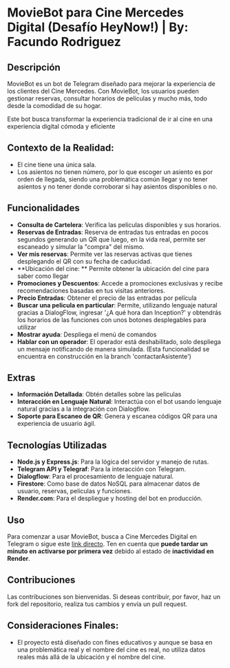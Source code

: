 # MovieBot para Cine Mercedes Digital (Desafío HeyNow!) | By: Facundo Rodriguez

## Descripción
MovieBot es un bot de Telegram diseñado para mejorar la experiencia de los clientes del Cine Mercedes. 
Con MovieBot, los usuarios pueden gestionar reservas, consultar horarios de películas y mucho más, todo desde la comodidad de su hogar. 

Este bot busca transformar la experiencia tradicional de ir al cine en una experiencia digital cómoda y eficiente

## Contexto de la Realidad:
- El cine tiene una única sala.
- Los asientos no tienen número, por lo que escoger un asiento es por orden de llegada, siendo una problemática común llegar y no tener asientos y no tener donde corroborar si hay asientos disponibles o no.

## Funcionalidades
- **Consulta de Cartelera**: Verifica las películas disponibles y sus horarios.
- **Reservas de Entradas**: Reserva de entradas tus entradas en pocos segundos generando un QR que luego, en la vida real, permite ser escaneado y simular la "compra" del mismo.
- **Ver mis reservas**: Permite ver las reservas activas que tienes desplegando el QR con su fecha de caducidad.
- **Ubicación del cine: ** Permite obtener la ubicación del cine para saber como llegar
- **Promociones y Descuentos**: Accede a promociones exclusivas y recibe recomendaciones basadas en tus visitas anteriores.
- **Precio Entradas**: Obtener el precio de las entradas por película
- **Buscar una pelicula en particular**: Permite, utilizando lenguaje natural gracias a DialogFlow, ingresar '¿A qué hora dan Inception?' y obtendrás los horarios de las funciones con unos botones desplegables para utilizar
- **Mostrar ayuda**: Despliega el menú de comandos
- **Hablar con un operador**: El operador está deshabilitado, solo despliega un mensaje notificando de manera simulada. (Esta funcionalidad se encuentra en construcción en la branch 'contactarAsistente')

## Extras
- **Información Detallada**: Obtén detalles sobre las películas
- **Interacción en Lenguaje Natural**: Interactúa con el bot usando lenguaje natural gracias a la integración con Dialogflow.
- **Soporte para Escaneo de QR**: Genera y escanea códigos QR para una experiencia de usuario ágil.

## Tecnologías Utilizadas
- **Node.js y Express.js**: Para la lógica del servidor y manejo de rutas.
- **Telegram API y Telegraf**: Para la interacción con Telegram.
- **Dialogflow**: Para el procesamiento de lenguaje natural.
- **Firestore**: Como base de datos NoSQL para almacenar datos de usuario, reservas, peliculas y funciones.
- **Render.com**: Para el despliegue y hosting del bot en producción.

## Uso
Para comenzar a usar MovieBot, busca a Cine Mercedes Digital en Telegram o sigue este [link directo](t.me/PruebitaDeBot). 
Ten en cuenta que **puede tardar un minuto en activarse por primera vez** debido al estado de **inactividad en Render**.

## Contribuciones
Las contribuciones son bienvenidas. Si deseas contribuir, por favor, haz un fork del repositorio, realiza tus cambios y envía un pull request.

## Consideraciones Finales:

- El proyecto está diseñado con fines educativos y aunque se basa en una problemática real y el nombre del cine es real, no utiliza datos reales más allá de la ubicación y el nombre del cine.
